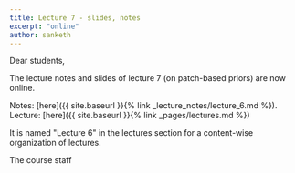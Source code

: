 ```yaml
---
title: Lecture 7 - slides, notes
excerpt: "online"
author: sanketh
---
```


Dear students,

The lecture notes and slides of lecture 7 (on patch-based priors) are now online.

Notes: [here]({{ site.baseurl }}{% link _lecture_notes/lecture_6.md %}).
Lecture: [here]({{ site.baseurl }}{% link _pages/lectures.md %}) 

It is named "Lecture 6" in the lectures section for a content-wise organization of lectures.


The course staff
